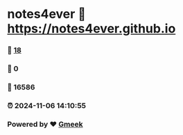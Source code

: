 # notes4ever :link: https://notes4ever.github.io 
### :page_facing_up: [18](https://notes4ever.github.io/tag.html) 
### :speech_balloon: 0 
### :hibiscus: 16586 
### :alarm_clock: 2024-11-06 14:10:55 
### Powered by :heart: [Gmeek](https://github.com/Meekdai/Gmeek)
